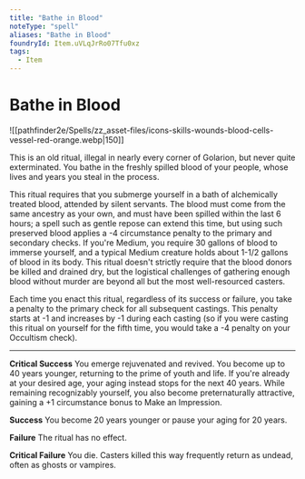 ```yaml
---
title: "Bathe in Blood"
noteType: "spell"
aliases: "Bathe in Blood"
foundryId: Item.uVLqJrRo07Tfu0xz
tags:
  - Item
---
```


# Bathe in Blood
![[pathfinder2e/Spells/zz_asset-files/icons-skills-wounds-blood-cells-vessel-red-orange.webp|150]]

This is an old ritual, illegal in nearly every corner of Golarion, but never quite exterminated. You bathe in the freshly spilled blood of your people, whose lives and years you steal in the process.

This ritual requires that you submerge yourself in a bath of alchemically treated blood, attended by silent servants. The blood must come from the same ancestry as your own, and must have been spilled within the last 6 hours; a spell such as gentle repose can extend this time, but using such preserved blood applies a -4 circumstance penalty to the primary and secondary checks. If you're Medium, you require 30 gallons of blood to immerse yourself, and a typical Medium creature holds about 1-1/2 gallons of blood in its body. This ritual doesn't strictly require that the blood donors be killed and drained dry, but the logistical challenges of gathering enough blood without murder are beyond all but the most well-resourced casters.

Each time you enact this ritual, regardless of its success or failure, you take a penalty to the primary check for all subsequent castings. This penalty starts at -1 and increases by -1 during each casting (so if you were casting this ritual on yourself for the fifth time, you would take a -4 penalty on your Occultism check).

* * *

**Critical Success** You emerge rejuvenated and revived. You become up to 40 years younger, returning to the prime of youth and life. If you're already at your desired age, your aging instead stops for the next 40 years. While remaining recognizably yourself, you also become preternaturally attractive, gaining a +1 circumstance bonus to Make an Impression. 

**Success** You become 20 years younger or pause your aging for 20 years.

**Failure** The ritual has no effect.

**Critical Failure** You die. Casters killed this way frequently return as undead, often as ghosts or vampires.
